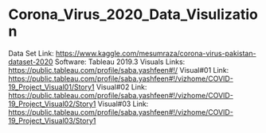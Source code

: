 # Corona_Virus_2020_Data_Visulization
Data Set Link: https://www.kaggle.com/mesumraza/corona-virus-pakistan-dataset-2020
Software: Tableau 2019.3
Visuals Links: https://public.tableau.com/profile/saba.yashfeen#!/
Visual#01 Link: https://public.tableau.com/profile/saba.yashfeen#!/vizhome/COVID-19_Project_Visual01/Story1
Visual#02 Link: https://public.tableau.com/profile/saba.yashfeen#!/vizhome/COVID-19_Project_Visual02/Story1
Visual#03 Link: https://public.tableau.com/profile/saba.yashfeen#!/vizhome/COVID-19_Project_Visual03/Story1
